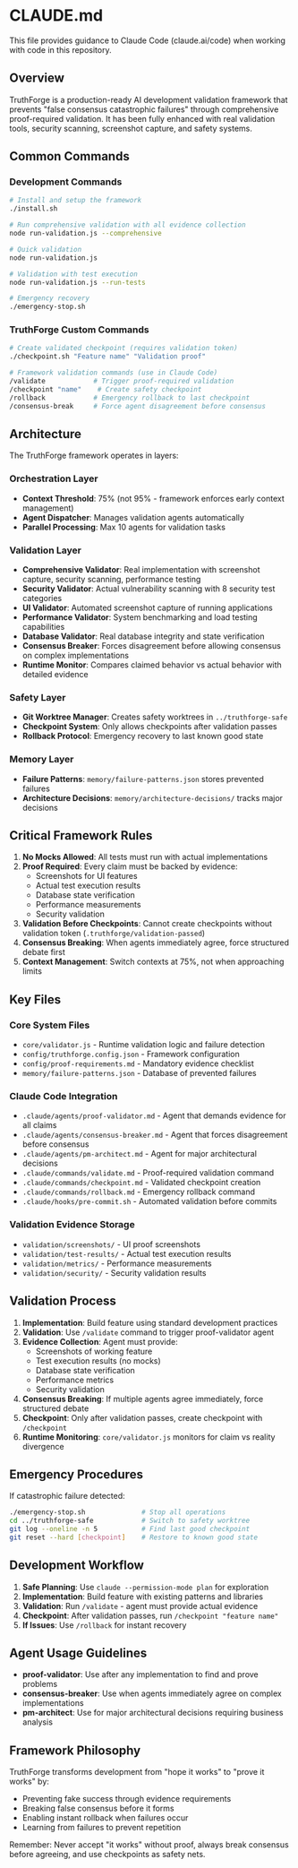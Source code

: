 # CLAUDE.md

This file provides guidance to Claude Code (claude.ai/code) when working with code in this repository.

## Overview

TruthForge is a production-ready AI development validation framework that prevents "false consensus catastrophic failures" through comprehensive proof-required validation. It has been fully enhanced with real validation tools, security scanning, screenshot capture, and safety systems.

## Common Commands

### Development Commands
```bash
# Install and setup the framework
./install.sh

# Run comprehensive validation with all evidence collection
node run-validation.js --comprehensive

# Quick validation
node run-validation.js

# Validation with test execution  
node run-validation.js --run-tests

# Emergency recovery
./emergency-stop.sh
```

### TruthForge Custom Commands
```bash
# Create validated checkpoint (requires validation token)
./checkpoint.sh "Feature name" "Validation proof"

# Framework validation commands (use in Claude Code)
/validate            # Trigger proof-required validation
/checkpoint "name"    # Create safety checkpoint
/rollback            # Emergency rollback to last checkpoint
/consensus-break     # Force agent disagreement before consensus
```

## Architecture

The TruthForge framework operates in layers:

### Orchestration Layer
- **Context Threshold**: 75% (not 95% - framework enforces early context management)
- **Agent Dispatcher**: Manages validation agents automatically
- **Parallel Processing**: Max 10 agents for validation tasks

### Validation Layer
- **Comprehensive Validator**: Real implementation with screenshot capture, security scanning, performance testing
- **Security Validator**: Actual vulnerability scanning with 8 security test categories 
- **UI Validator**: Automated screenshot capture of running applications
- **Performance Validator**: System benchmarking and load testing capabilities
- **Database Validator**: Real database integrity and state verification
- **Consensus Breaker**: Forces disagreement before allowing consensus on complex implementations  
- **Runtime Monitor**: Compares claimed behavior vs actual behavior with detailed evidence

### Safety Layer
- **Git Worktree Manager**: Creates safety worktrees in `../truthforge-safe`
- **Checkpoint System**: Only allows checkpoints after validation passes
- **Rollback Protocol**: Emergency recovery to last known good state

### Memory Layer
- **Failure Patterns**: `memory/failure-patterns.json` stores prevented failures
- **Architecture Decisions**: `memory/architecture-decisions/` tracks major decisions

## Critical Framework Rules

1. **No Mocks Allowed**: All tests must run with actual implementations
2. **Proof Required**: Every claim must be backed by evidence:
   - Screenshots for UI features
   - Actual test execution results  
   - Database state verification
   - Performance measurements
   - Security validation
3. **Validation Before Checkpoints**: Cannot create checkpoints without validation token (`.truthforge/validation-passed`)
4. **Consensus Breaking**: When agents immediately agree, force structured debate first
5. **Context Management**: Switch contexts at 75%, not when approaching limits

## Key Files

### Core System Files
- `core/validator.js` - Runtime validation logic and failure detection
- `config/truthforge.config.json` - Framework configuration
- `config/proof-requirements.md` - Mandatory evidence checklist
- `memory/failure-patterns.json` - Database of prevented failures

### Claude Code Integration
- `.claude/agents/proof-validator.md` - Agent that demands evidence for all claims
- `.claude/agents/consensus-breaker.md` - Agent that forces disagreement before consensus
- `.claude/agents/pm-architect.md` - Agent for major architectural decisions
- `.claude/commands/validate.md` - Proof-required validation command
- `.claude/commands/checkpoint.md` - Validated checkpoint creation
- `.claude/commands/rollback.md` - Emergency rollback command
- `.claude/hooks/pre-commit.sh` - Automated validation before commits

### Validation Evidence Storage
- `validation/screenshots/` - UI proof screenshots
- `validation/test-results/` - Actual test execution results
- `validation/metrics/` - Performance measurements
- `validation/security/` - Security validation results

## Validation Process

1. **Implementation**: Build feature using standard development practices
2. **Validation**: Use `/validate` command to trigger proof-validator agent
3. **Evidence Collection**: Agent must provide:
   - Screenshots of working feature
   - Test execution results (no mocks)
   - Database state verification
   - Performance metrics
   - Security validation
4. **Consensus Breaking**: If multiple agents agree immediately, force structured debate
5. **Checkpoint**: Only after validation passes, create checkpoint with `/checkpoint`
6. **Runtime Monitoring**: `core/validator.js` monitors for claim vs reality divergence

## Emergency Procedures

If catastrophic failure detected:
```bash
./emergency-stop.sh              # Stop all operations
cd ../truthforge-safe            # Switch to safety worktree  
git log --oneline -n 5           # Find last good checkpoint
git reset --hard [checkpoint]    # Restore to known good state
```

## Development Workflow

1. **Safe Planning**: Use `claude --permission-mode plan` for exploration
2. **Implementation**: Build feature with existing patterns and libraries
3. **Validation**: Run `/validate` - agent must provide actual evidence  
4. **Checkpoint**: After validation passes, run `/checkpoint "feature name"`
5. **If Issues**: Use `/rollback` for instant recovery

## Agent Usage Guidelines

- **proof-validator**: Use after any implementation to find and prove problems
- **consensus-breaker**: Use when agents immediately agree on complex implementations
- **pm-architect**: Use for major architectural decisions requiring business analysis

## Framework Philosophy

TruthForge transforms development from "hope it works" to "prove it works" by:
- Preventing fake success through evidence requirements
- Breaking false consensus before it forms
- Enabling instant rollback when failures occur
- Learning from failures to prevent repetition

Remember: Never accept "it works" without proof, always break consensus before agreeing, and use checkpoints as safety nets.